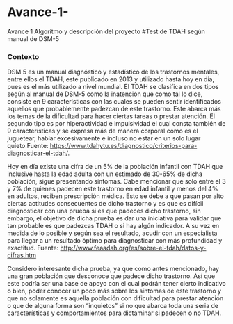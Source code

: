 # Avance-1-
Avance 1 Algoritmo y descripción del proyecto 
#Test de TDAH según manual de DSM-5
### Contexto
DSM 5 es un manual diagnóstico y estadístico de los trastornos mentales, entre ellos el TDAH, este publicado en 2013 y utilizado hasta hoy en día, pues es el más utilizado a nivel mundial. El TDAH se clasifica en dos tipos según al manual de DSM-5 como la inatención que como tal lo dice, consiste en 9 características con las cuales se pueden sentir identificados aquellos que probablemente padezcan de este trastorno. Este abarca más los temas de la dificultad para hacer ciertas tareas o prestar atención. El segundo tipo es por hiperactividad e impulsividad el cual consta también de 9 características y se expresa más de manera corporal como es el juguetear, hablar excesivamente e incluso no estar en un solo lugar quieto.Fuente: https://www.tdahytu.es/diagnostico/criterios-para-diagnosticar-el-tdah/.

Hoy en día existe una cifra de un 5% de la población infantil con TDAH que inclusive hasta la edad adulta con un estimado de 30-65% de dicha población, sigue presentando síntomas. Cabe mencionar que solo entre el 3 y 7% de quienes padecen este trastorno en edad infantil y menos del 4% en adultos, reciben prescripción médica. Esto se debe a que pasan por alto ciertas actitudes consecuentes de dicho trastorno y es que es difícil diagnosticar con una prueba si es que padeces dicho trastorno, sin embargo, el objetivo de dicha prueba es dar una iniciativa para validar que tan probable es que padezcas TDAH o si hay algún indicador. A su vez en medida de lo posible y según sea el resultado, acudir con un especialista para llegar a un resultado óptimo para diagnosticar con más profundidad y exactitud.
Fuente: http://www.feaadah.org/es/sobre-el-tdah/datos-y-cifras.htm

Considero interesante dicha prueba, ya que como antes mencionado, hay una gran población que desconoce que padece dicho trastorno. Así que este podría ser una base de apoyo con el cual podrán tener cierto indicativo o bien, poder conocer un poco más sobre los síntomas de este trastorno y que no solamente es aquella población con dificultad para prestar atención o que de alguna forma son “inquietos” si no que abarca toda una seria de características y comportamientos para dictaminar si padecen o no TDAH.

 





